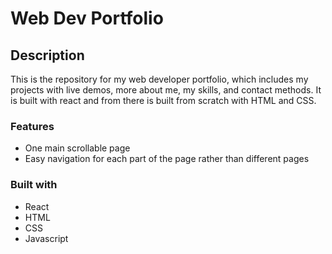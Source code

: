# Web Dev Portfolio

## Description

This is the repository for my web developer portfolio, which includes my projects with live demos, more about me, my skills, and contact methods. It is built with react and from there is built from scratch with HTML and CSS. 

### Features
- One main scrollable page
- Easy navigation for each part of the page rather than different pages

### Built with
- React
- HTML
- CSS
- Javascript
